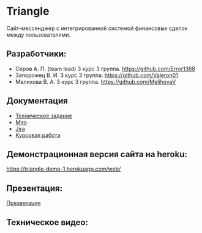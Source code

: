 # Triangle
Сайт-мессенджер с интегрированной системой финансовых сделок между пользователями.

## Разработчики:
- Серов А. П. (team lead) 3 курс 3 группа. https://github.com/Error1368
- Запорожец В. И. 3 курс 3 группа. https://github.com/Valeron01
- Мелихова В. А.  3 курс 3 группа. https://github.com/MelihovaV

## Документация
- [Техническое задание](https://github.com/dev-team-3-4/all-seeing-eye/blob/main/docs/Тех.%20задание.pdf)
- [Miro](https://miro.com/app/board/uXjVOFNi91o=/)
- [Jira](https://otsu.atlassian.net/jira/software/projects/DT34/boards/1)
- [Курсовая работа](https://github.com/dev-team-3-4/all-seeing-eye/blob/master/docs/Курсовая_работа..pdf)

## Демонстрационная версия сайта на heroku:
https://triangle-demo-1.herokuapp.com/web/
## Презентация:
[Презентация](https://github.com/dev-team-3-4/all-seeing-eye/blob/master/Презентация.pptx)
## Техническое видео:
